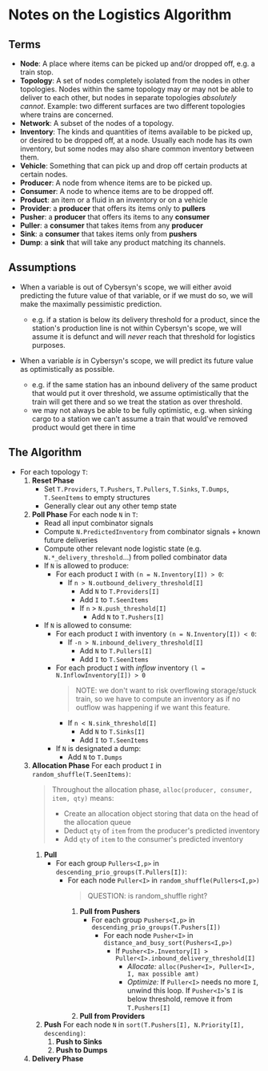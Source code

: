 # Notes on the Logistics Algorithm

## Terms

- **Node**: A place where items can be picked up and/or dropped off, e.g. a train stop.
- **Topology**: A set of nodes completely isolated from the nodes in other topologies. Nodes within the same topology may or may not be able to deliver to each other, but nodes in separate topologies *absolutely cannot*. Example: two different surfaces are two different topologies where trains are concerned.
- **Network**: A subset of the nodes of a topology.
- **Inventory**: The kinds and quantities of items available to be picked up, or desired to be dropped off, at a node. Usually each node has its own inventory, but some nodes may also share common inventory between them.
- **Vehicle**: Something that can pick up and drop off certain products at certain nodes.
- **Producer**: A node from whence items are to be picked up.
- **Consumer**: A node to whence items are to be dropped off.
- **Product**: an item or a fluid in an inventory or on a vehicle
- **Provider**: a **producer** that offers its items only to **pullers**
- **Pusher**: a **producer** that offers its items to any **consumer**
- **Puller**: a **consumer** that takes items from any **producer**
- **Sink**: a **consumer** that takes items only from **pushers**
- **Dump**: a **sink** that will take any product matching its channels.

## Assumptions

- When a variable is out of Cybersyn's scope, we will either avoid predicting the future value of that variable, or if we must do so, we will make the maximally pessimistic prediction.
	- e.g. if a station is below its delivery threshold for a product, since the station's production line is not within Cybersyn's scope, we will assume it is defunct and will *never* reach that threshold for logistics purposes.

- When a variable *is* in Cybersyn's scope, we will predict its future value as optimistically as possible.
	- e.g. if the same station has an inbound delivery of the same product that would put it over threshold, we assume optimistically that the train will get there and so we treat the station as over threshold.
	- we may not always be able to be fully optimistic, e.g. when sinking cargo to a station we can't assume a train that would've removed product would get there in time

## The Algorithm

- For each topology `T`:
	1. **Reset Phase**
		- Set `T.Providers`, `T.Pushers`, `T.Pullers`, `T.Sinks`, `T.Dumps`, `T.SeenItems` to empty structures
		- Generally clear out any other temp state
	1. **Poll Phase** For each node `N` in `T`:
		- Read all input combinator signals
		- Compute `N.PredictedInventory` from combinator signals + known future deliveries
		- Compute other relevant node logistic state (e.g. `N.*_delivery_threshold`...) from polled combinator data
		- If `N` is allowed to produce:
			- For each product `I` with `(n = N.Inventory[I]) > 0`:
				- If `n > N.outbound_delivery_threshold[I]`
					* Add `N` to `T.Providers[I]`
					* Add `I` to `T.SeenItems`
					- If `n` > `N.push_threshold[I]`
						* Add `N` to `T.Pushers[I]`
		- If `N` is allowed to consume:
			- For each product `I` with inventory `(n = N.Inventory[I]) < 0`:
				- If `-n > N.inbound_delivery_threshold[I]`
					* Add `N` to `T.Pullers[I]`
					* Add `I` to `T.SeenItems`
			- For each product `I` with *inflow* inventory `(l = N.InflowInventory[I]) > 0`
				> NOTE: we don't want to risk overflowing storage/stuck train, so we have to
				> compute an inventory as if no outflow was happening if we want this feature.
				- If `n < N.sink_threshold[I]`
					* Add `N` to `T.Sinks[I]`
					* Add `I` to `T.SeenItems`
			- If `N` is designated a dump:
				- Add `N` to `T.Dumps`
	1. **Allocation Phase** For each product `I` in `random_shuffle(T.SeenItems)`:
		> Throughout the allocation phase, `alloc(producer, consumer, item, qty)` means:
		> - Create an allocation object storing that data on the head of the allocation queue
		> - Deduct `qty` of `item` from the producer's predicted inventory
		> - Add `qty` of `item` to the consumer's predicted inventory
		1. **Pull**
			- For each group `Pullers<I,p>` in `descending_prio_groups(T.Pullers[I])`:
				- For each node `Puller<I>` in `random_shuffle(Pullers<I,p>)`
					> QUESTION: is random_shuffle right?
					1. **Pull from Pushers**
						- For each group `Pushers<I,p>` in `descending_prio_groups(T.Pushers[I])`
							- For each node `Pusher<I>` in `distance_and_busy_sort(Pushers<I,p>)`
								- If `Pusher<I>.Inventory[I] > Puller<I>.inbound_delivery_threshold[I]`
									- *Allocate:* `alloc(Pusher<I>, Puller<I>, I, max possible amt)`
									- *Optimize:* If `Puller<I>` needs no more `I`, unwind this loop. If `Pusher<I>`'s `I` is below threshold, remove it from `T.Pushers[I]`
					1. **Pull from Providers**
		1. **Push** For each node `N` in `sort(T.Pushers[I], N.Priority[I], descending)`:
			1. **Push to Sinks**
			1. **Push to Dumps**
	1. **Delivery Phase**
